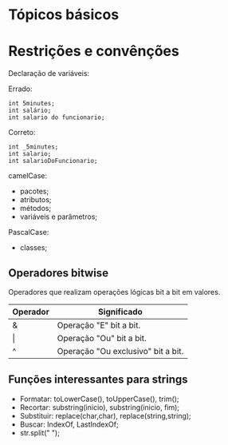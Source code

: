 # Tópicos básicos

# Restrições e convênções

Declaração de variáveis:

Errado:

```
int 5minutes;
int salário;
int salario do funcionario;
```

Correto:

```
int _5minutes;
int salario;
int salarioDoFuncionario;
```

camelCase:

- pacotes;
- atributos;
- métodos;
- variáveis e parâmetros;

PascalCase:

- classes;

## Operadores bitwise

Operadores que realizam operações lógicas bit a bit em valores.

| Operador | Significado                        |
|----------|------------------------------------|
| &        | Operação "E" bit a bit.            |
| \|       | Operação "Ou" bit a bit.           |
| ^        | Operação "Ou exclusivo" bit a bit. |

## Funções interessantes para strings

- Formatar: toLowerCase(), toUpperCase(), trim();
- Recortar: substring(inicio), substring(inicio, fim);
- Substituir: replace(char,char), replace(string,string);
- Buscar: IndexOf, LastIndexOf;
- str.split(" ");